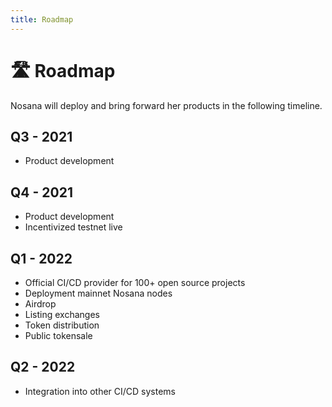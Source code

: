 ```yaml
---
title: Roadmap
---
```


# 🛣 Roadmap

Nosana will deploy and bring forward her products in the following timeline. 

## Q3 - 2021

- Product development

## Q4 - 2021

- Product development
- Incentivized testnet live

## Q1 - 2022

- Official CI/CD provider for 100+ open source projects  
- Deployment mainnet Nosana nodes
- Airdrop
- Listing exchanges
- Token distribution
- Public tokensale

## Q2 - 2022

-  Integration into other CI/CD systems
